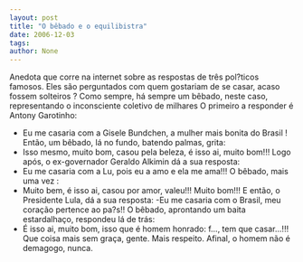 ```yaml
---
layout: post
title: "O bêbado e o equilibistra"
date: 2006-12-03
tags: 
author: None
---
```


Anedota que corre na internet sobre as respostas de três pol?ticos famosos. 
Eles são perguntados com quem gostariam de se casar, acaso fossem solteiros ? Como sempre, há sempre um bêbado, neste caso, representando o inconsciente coletivo de milhares
O primeiro a responder é Antony Garotinho: 
- Eu me casaria com a Gisele Bundchen, a mulher mais bonita do Brasil !
Então, um bêbado, lá no fundo, batendo palmas, grita:
- Isso mesmo, muito bom, casou pela beleza, é isso ai, muito bom!!!
Logo após, o ex-governador Geraldo Alkimin dá a sua resposta:
- Eu me casaria com a Lu, pois eu a amo e ela me ama!!!
O bêbado, mais uma vez :
- Muito bem, é isso ai, casou por amor, valeu!!! Muito bom!!!
E então, o Presidente Lula, dá a sua resposta:
-Eu me casaria com o Brasil, meu coração pertence ao pa?s!! 
O bêbado, aprontando um baita estardalhaço, respondeu lá de trás:
- É isso ai, muito bom, isso que é homem honrado: f..., tem que casar...!!!
Que coisa mais sem graça, gente. Mais respeito. Afinal, o homem não é demagogo, nunca. 